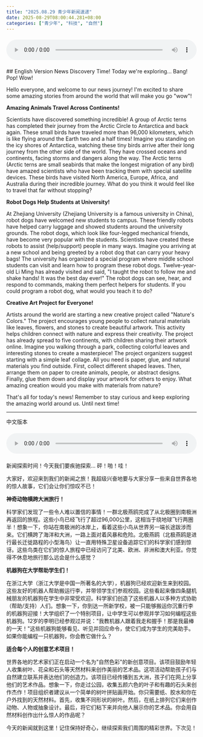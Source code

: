 ```yaml
---
title: "2025.08.29 青少年新闻速递"
date: 2025-08-29T08:00:44.281+08:00
categories: ["青少年", "科技", "自然"]
---
```

<audio controls style="width: 100%; max-width: 900px; margin: 1.5em 0; display: block;">
<source src="/mp3/teen_news/20250829.en.wav" type="audio/wav">
</audio>
## English Version
News Discovery Time! Today we're exploring... Bang! Pop! Wow!

Hello everyone, and welcome to our news journey! I'm excited to share some amazing stories from around the world that will make you go "wow"!

**Amazing Animals Travel Across Continents!**

Scientists have discovered something incredible! A group of Arctic terns has completed their journey from the Arctic Circle to Antarctica and back again. These small birds have traveled more than 96,000 kilometers, which is like flying around the Earth two and a half times! Imagine you standing on the icy shores of Antarctica, watching these tiny birds arrive after their long journey from the other side of the world. They have crossed oceans and continents, facing storms and dangers along the way. The Arctic terns (Arctic terns are small seabirds that make the longest migration of any bird) have amazed scientists who have been tracking them with special satellite devices. These birds have visited North America, Europe, Africa, and Australia during their incredible journey. What do you think it would feel like to travel that far without stopping?

**Robot Dogs Help Students at University!**

At Zhejiang University (Zhejiang University is a famous university in China), robot dogs have welcomed new students to campus. These friendly robots have helped carry luggage and showed students around the university grounds. The robot dogs, which look like four-legged mechanical friends, have become very popular with the students. Scientists have created these robots to assist (help/support) people in many ways. Imagine you arriving at a new school and being greeted by a robot dog that can carry your heavy bags! The university has organized a special program where middle school students can visit and learn how to program these robot dogs. Twelve-year-old Li Ming has already visited and said, "I taught the robot to follow me and shake hands! It was the best day ever!" The robot dogs can see, hear, and respond to commands, making them perfect helpers for students. If you could program a robot dog, what would you teach it to do?

**Creative Art Project for Everyone!**

Artists around the world are starting a new creative project called "Nature's Colors." The project encourages young people to collect natural materials like leaves, flowers, and stones to create beautiful artwork. This activity helps children connect with nature and express their creativity. The project has already spread to five continents, with children sharing their artwork online. Imagine you walking through a park, collecting colorful leaves and interesting stones to create a masterpiece! The project organizers suggest starting with a simple leaf collage. All you need is paper, glue, and natural materials you find outside. First, collect different shaped leaves. Then, arrange them on paper to create animals, people, or abstract designs. Finally, glue them down and display your artwork for others to enjoy. What amazing creation would you make with materials from nature?

That's all for today's news! Remember to stay curious and keep exploring the amazing world around us. Until next time!

---
中文版本
<audio controls style="width: 100%; max-width: 900px; margin: 1.5em 0; display: block;">
    <source src="/mp3/teen_news/20250829.cn.wav"
  type="audio/wav">
  </audio>
新闻探索时间！今天我们要疾驰探索... 砰！啪！哇！

大家好，欢迎来到我们的新闻之旅！我超级兴奋地要与大家分享一些来自世界各地的惊人故事，它们会让你们惊叹不已！

**神奇动物横跨大洲旅行！**

科学家们发现了一些令人难以置信的事情！一群北极燕鸥完成了从北极圈到南极洲再返回的旅程。这些小鸟已经飞行了超过96,000公里，这相当于绕地球飞行两圈半！想象一下，你站在南极洲的冰岸上，看着这些小鸟从世界另一端长途跋涉而来。它们横跨了海洋和大洲，一路上面对着风暴和危险。北极燕鸥（北极燕鸥是进行最长迁徙路程的小型海鸟）让一直用特殊卫星设备追踪它们的科学家们感到惊讶。这些鸟类在它们的惊人旅程中已经访问了北美、欧洲、非洲和澳大利亚。你觉得不休息地旅行那么远会是什么感觉？

**机器狗在大学帮助学生们！**

在浙江大学（浙江大学是中国一所著名的大学），机器狗已经欢迎新生来到校园。这些友好的机器人帮助搬运行李，并带领学生们参观校园。这些看起来像四条腿机械朋友的机器狗在学生中非常受欢迎。科学家们创造了这些机器人以多种方式协助（帮助/支持）人们。想象一下，你到达一所新学校，被一只能够搬运你沉重行李的机器狗迎接！大学组织了一个特别项目，让中学生可以参观并学习如何编程这些机器狗。12岁的李明已经参观过并说："我教机器人跟着我走和握手！那是我最棒的一天！"这些机器狗能够看见、听见并回应命令，使它们成为学生的完美助手。如果你能编程一只机器狗，你会教它做什么？

**适合每个人的创意艺术项目！**

世界各地的艺术家们正在启动一个名为"自然色彩"的新创意项目。该项目鼓励年轻人收集树叶、花朵和石头等天然材料来创作美丽的艺术品。这项活动帮助孩子们与自然建立联系并表达他们的创造力。该项目已经传播到五大洲，孩子们在网上分享他们的艺术作品。想象一下，你走过公园，收集五颜六色的叶子和有趣的石头来创作杰作！项目组织者建议从一个简单的树叶拼贴画开始。你只需要纸、胶水和你在户外找到的天然材料。首先，收集不同形状的树叶。然后，在纸上排列它们来创作动物、人物或抽象设计。最后，将它们粘下来并向他人展示你的艺术品。你会用自然材料创作出什么惊人的作品呢？

今天的新闻就到这里！记住保持好奇心，继续探索我们周围的精彩世界。下次见！